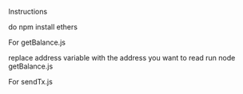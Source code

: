 Instructions

do
npm install ethers

For getBalance.js

replace address variable with the address you want to read
run
node getBalance.js

For sendTx.js
